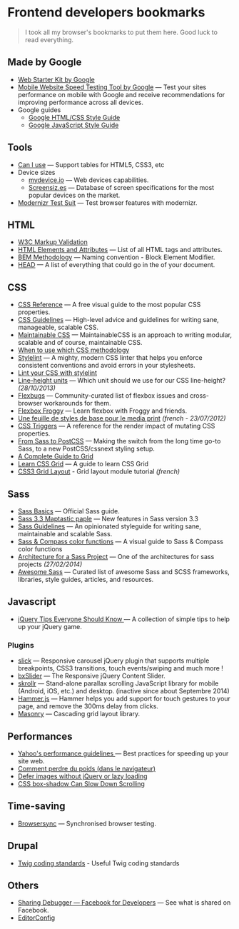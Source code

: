 Frontend developers bookmarks
===========================

> I took all my browser's bookmarks to put them here. Good luck to read everything.

## Made by Google
+ [Web Starter Kit by Google](https://github.com/google/web-starter-kit)
+ [Mobile Website Speed Testing Tool by Google](https://testmysite.thinkwithgoogle.com/) — Test your sites performance on mobile with Google and receive recommendations for improving performance across all devices.
+ Google guides 
    + [Google HTML/CSS Style Guide](https://google.github.io/styleguide/htmlcssguide.xml)
    + [Google JavaScript Style Guide](https://google.github.io/styleguide/jsguide.html)

## Tools
+ [Can I use](http://caniuse.com/) — Support tables for HTML5, CSS3, etc
+ Device sizes
    + [mydevice.io](http://www.mydevice.io/) — Web devices capabilities.
    + [Screensiz.es](http://screensiz.es/phone) — Database of screen specifications for the most popular devices on the market.
+ [Modernizr Test Suit](http://modernizr.github.io/Modernizr/test/) — Test browser features with modernizr.

## HTML
+ [W3C Markup Validation](https://validator.w3.org/)
+ [HTML Elements and Attributes](https://simon.html5.org/html-elements) — List of all HTML tags and attributes.
+ [BEM Methodology](https://en.bem.info/methodology/) — Naming convention - Block Element Modifier.
+ [HEAD](https://github.com/joshbuchea/HEAD) — A list of everything that could go in the <head> of your document.

## CSS
+ [CSS Reference](http://cssreference.io/) — A free visual guide to the most popular CSS properties.
+ [CSS Guidelines](http://cssguidelin.es/) — High-level advice and guidelines for writing sane, manageable, scalable CSS.
+ [Maintainable CSS](http://maintainablecss.com/) — MaintainableCSS is an approach to writing modular, scalable and of course, maintainable CSS.
+ [When to use which CSS methodology](http://simurai.com/blog/2016/11/27/css-methodologies)
+ [Stylelint](http://stylelint.io/) — A mighty, modern CSS linter that helps you enforce consistent conventions and avoid errors in your stylesheets.
+ [Lint your CSS with stylelint](https://css-tricks.com/stylelint/)
+ [Line-height units](http://tzi.fr/css/line-height-units) — Which unit should we use for our CSS line-height? _(28/10/2013)_
+ [Flexbugs](https://github.com/philipwalton/flexbugs) — Community-curated list of flexbox issues and cross-browser workarounds for them.
+ [Flexbox Froggy](http://flexboxfroggy.com/) — Learn flexbox with Froggy and friends.
+ [Une feuille de styles de base pour le media print](http://www.alsacreations.com/astuce/lire/1160-une-feuille-de-styles-de-base-pour-le-media-print.html) _(french - 23/07/2012)_
+ [CSS Triggers](https://csstriggers.com/) — A reference for the render impact of mutating CSS properties.
+ [From Sass to PostCSS](https://tylergaw.com/articles/sass-to-postcss) — Making the switch from the long time go-to Sass, to a new PostCSS/cssnext styling setup.
+ [A Complete Guide to Grid](https://css-tricks.com/snippets/css/complete-guide-grid/)
+ [Learn CSS Grid](http://learncssgrid.com/) —  A guide to learn CSS Grid
+ [CSS3 Grid Layout](https://www.alsacreations.com/article/lire/1388-css3-grid-layout.html) - Grid layout module tutorial _(french)_

## Sass
+ [Sass Basics](http://sass-lang.com/guide) — Official Sass guide.
+ [Sass 3.3 Maptastic paple](http://thesassway.com/news/sass-3-3-released) — New features in Sass version 3.3
+ [Sass Guidelines](https://sass-guidelin.es/) — An opinionated styleguide for writing sane, maintainable and scalable Sass.
+ [Sass & Compass color functions](http://jackiebalzer.com/color) — A visual guide to Sass & Compass color functions
+ [Architecture for a Sass Project](https://www.sitepoint.com/architecture-sass-project/) — One of the architectures for sass projects _(27/02/2014)_
+ [Awesome Sass](https://github.com/Famolus/awesome-sass) — Curated list of awesome Sass and SCSS frameworks, libraries, style guides, articles, and resources.

## Javascript
+ [jQuery Tips Everyone Should Know ](https://github.com/AllThingsSmitty/jquery-tips-everyone-should-know) — A collection of simple tips to help up your jQuery game.

### Plugins
+ [slick](http://kenwheeler.github.io/slick/) — Responsive carousel jQuery plugin that supports multiple breakpoints, CSS3 transitions, touch events/swiping and much more !
+ [bxSlider](http://bxslider.com/) — The Responsive jQuery Content Slider.
+ [skrollr](https://github.com/Prinzhorn/skrollr) — Stand-alone parallax scrolling JavaScript library for mobile (Android, iOS, etc.) and desktop. (inactive since about Septembre 2014)
+ [Hammer.js](http://hammerjs.github.io/) — Hammer helps you add support for touch gestures to your page, and remove the 300ms delay from clicks.
+ [Masonry](https://github.com/desandro/masonry) — Cascading grid layout library.

## Performances
+ [Yahoo's performance guidelines ](https://developer.yahoo.com/performance/rules.html) — Best practices for speeding up your site web.
+ [Comment perdre du poids (dans le navigateur)](https://browserdiet.com/fr/)
+ [Defer images without jQuery or lazy loading](https://varvy.com/pagespeed/defer-images.html)
+ [CSS box-shadow Can Slow Down Scrolling](http://nerds.airbnb.com/box-shadows-are-expensive-to-paint/)

## Time-saving
+ [Browsersync](https://www.browsersync.io/) — Synchronised browser testing.

## Drupal
+ [Twig coding standards](https://www.drupal.org/docs/develop/coding-standards/twig-coding-standards) - Useful Twig coding standards

## Others
+ [Sharing Debugger — Facebook for Developers](https://developers.facebook.com/tools/debug/) — See what is shared on Facebook.
+ [EditorConfig](http://editorconfig.org/)
